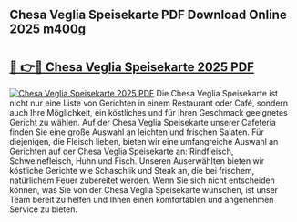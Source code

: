 ## Chesa Veglia Speisekarte PDF Download Online 2025 m400g

# <h2><a href="http://gcaxqb.nevu.top/?p=Chesa+Veglia+Speisekarte">🔗 👉🔴 Chesa Veglia Speisekarte 2025 PDF</a></h2>

[![Chesa Veglia Speisekarte 2025 PDF](https://i.imgur.com/dBaPXMq.png)](http://gcaxqb.nevu.top/?p=Chesa+Veglia+Speisekarte)
Die Chesa Veglia Speisekarte ist nicht nur eine Liste von Gerichten in einem Restaurant oder Café, sondern auch Ihre Möglichkeit, ein köstliches und für Ihren Geschmack geeignetes Gericht zu wählen. Auf der Chesa Veglia Speisekarte unserer Cafeteria finden Sie eine große Auswahl an leichten und frischen Salaten. Für diejenigen, die Fleisch lieben, bieten wir eine umfangreiche Auswahl an Gerichten auf der Chesa Veglia Speisekarte an: Rindfleisch, Schweinefleisch, Huhn und Fisch. Unseren Auserwählten bieten wir köstliche Gerichte wie Schaschlik und Steak an, die bei frischem, natürlichem Feuer zubereitet werden. Wenn Sie sich nicht entscheiden können, was Sie von der Chesa Veglia Speisekarte wünschen, ist unser Team bereit zu helfen und Ihnen einen komfortablen und angenehmen Service zu bieten.

